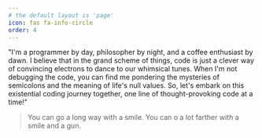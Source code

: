 ```yaml
---
# the default layout is 'page'
icon: fas fa-info-circle
order: 4
---
```


"I'm a programmer by day, philosopher by night, and a coffee enthusiast by dawn. I believe that in the grand scheme of things, code is just a clever way of convincing electrons to dance to our whimsical tunes. When I'm not debugging the code, you can find me pondering the mysteries of semicolons and the meaning of life's null values. So, let's embark on this existential coding journey together, one line of thought-provoking code at a time!"

> You can go a long way with a smile. You can o a lot farther with a smile and a gun.

<!-- > {:.prompt-tip } -->
